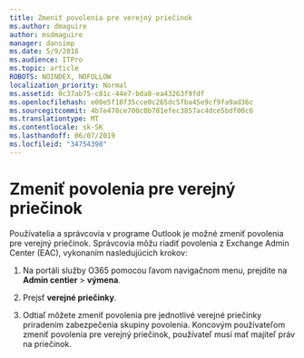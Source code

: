 ```yaml
---
title: Zmeniť povolenia pre verejný priečinok
ms.author: dmaguire
author: msdmaguire
manager: dansimp
ms.date: 5/9/2018
ms.audience: ITPro
ms.topic: article
ROBOTS: NOINDEX, NOFOLLOW
localization_priority: Normal
ms.assetid: 0c37ab75-c81c-44e7-bda8-ea43263f9fdf
ms.openlocfilehash: e00e5f18f35cce0c265dc5fba45e9cf9fa9ad36c
ms.sourcegitcommit: 4b7e478ce700c0b781efec3857ac4dce5bdf00c6
ms.translationtype: MT
ms.contentlocale: sk-SK
ms.lasthandoff: 06/07/2019
ms.locfileid: "34754398"
---
```

# <a name="changing-public-folder-permissions"></a>Zmeniť povolenia pre verejný priečinok

Používatelia a správcovia v programe Outlook je možné zmeniť povolenia pre verejný priečinok. Správcovia môžu riadiť povolenia z Exchange Admin Center (EAC), vykonaním nasledujúcich krokov:
  
1. Na portáli služby O365 pomocou ľavom navigačnom menu, prejdite na **Admin centier** \> **výmena**.
    
2. Prejsť **verejné priečinky**.
    
3. Odtiaľ môžete zmeniť povolenia pre jednotlivé verejné priečinky priradením zabezpečenia skupiny povolenia. Koncovým používateľom zmeniť povolenia pre verejný priečinok, používateľ musí mať majiteľ práv na priečinok.
    

